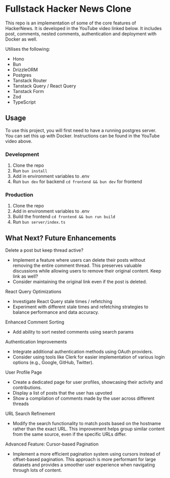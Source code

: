 # Fullstack Hacker News Clone

This repo is an implementation of some of the core features of HackerNews. It is developed in the YouTube video linked below. It includes post, comments, nested comments, authentication and deployment with Docker as well.

Utilises the following:

- Hono
- Bun
- DrizzleORM
- Postgres
- Tanstack Router
- Tanstack Query / React Query
- Tanstack Form
- Zod
- TypeScript

## Usage

To use this project, you will first need to have a running postgres server. You can set this up with Docker. Instructions can be found in the YouTube video above.

### Development

1. Clone the repo
2. Run `bun install`
3. Add in environment variables to .env
4. Run `bun dev` for backend `cd frontend && bun dev` for frontend

### Production

1. Clone the repo
2. Add in environment variables to .env
3. Build the frontend `cd frontend && bun run build`
4. Run `bun server/index.ts`

## What Next? Future Enhancements

Delete a post but keep thread active?

- Implement a feature where users can delete their posts without removing the entire comment thread. This preserves valuable discussions while allowing users to remove their original content.
  Keep link as well?
- Consider maintaining the original link even if the post is deleted.

React Query Optimizations

- Investigate React Query stale times / refetching
- Experiment with different stale times and refetching strategies to balance performance and data accuracy.

Enhanced Comment Sorting

- Add ability to sort nested comments using search params

Authentication Improvements

- Integrate additional authentication methods using OAuth providers.
- Consider using tools like Clerk for easier implementation of various login options (e.g., Google, GitHub, Twitter).

User Profile Page

- Create a dedicated page for user profiles, showcasing their activity and contributions.
- Display a list of posts that the user has upvoted
- Show a compilation of comments made by the user across different threads

URL Search Refinement

- Modify the search functionality to match posts based on the hostname rather than the exact URL. This improvement helps group similar content from the same source, even if the specific URLs differ.

Advanced Feature: Cursor-based Pagination

- Implement a more efficient pagination system using cursors instead of offset-based pagination. This approach is more performant for large datasets and provides a smoother user experience when navigating through lots of content.
